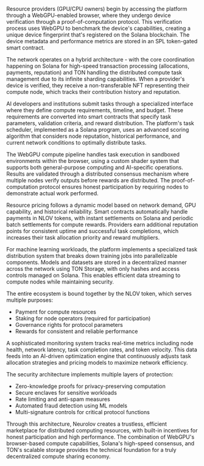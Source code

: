 Resource providers (GPU/CPU owners) begin by accessing the platform through a WebGPU-enabled browser, where they undergo device verification through a proof-of-computation protocol. This verification process uses WebGPU to benchmark the device's capabilities, creating a unique device fingerprint that's registered on the Solana blockchain. The device metadata and performance metrics are stored in an SPL token-gated smart contract.

The network operates on a hybrid architecture - with the core coordination happening on Solana for high-speed transaction processing (allocations, payments, reputation) and TON handling the distributed compute task management due to its infinite sharding capabilities. When a provider's device is verified, they receive a non-transferable NFT representing their compute node, which tracks their contribution history and reputation.

AI developers and institutions submit tasks through a specialized interface where they define compute requirements, timeline, and budget. These requirements are converted into smart contracts that specify task parameters, validation criteria, and reward distribution. The platform's task scheduler, implemented as a Solana program, uses an advanced scoring algorithm that considers node reputation, historical performance, and current network conditions to optimally distribute tasks.

The WebGPU compute pipeline handles task execution in sandboxed environments within the browser, using a custom shader system that supports both general-purpose computing and AI-specific operations. Results are validated through a distributed consensus mechanism where multiple nodes verify outputs before rewards are distributed. The proof-of-computation protocol ensures honest participation by requiring nodes to demonstrate actual work performed.

Resource pricing follows a dynamic model based on network demand, GPU capability, and historical reliability. Smart contracts automatically handle payments in NLOV tokens, with instant settlements on Solana and periodic batch settlements for compute rewards. Providers earn additional reputation points for consistent uptime and successful task completions, which increases their task allocation priority and reward multipliers.

For machine learning workloads, the platform implements a specialized task distribution system that breaks down training jobs into parallelizable components. Models and datasets are stored in a decentralized manner across the network using TON Storage, with only hashes and access controls managed on Solana. This enables efficient data streaming to compute nodes while maintaining security.

The entire ecosystem is bound together by the NLOV token, which serves multiple purposes:
- Payment for compute resources
- Staking for node operators (required for participation)
- Governance rights for protocol parameters
- Rewards for consistent and reliable performance

A sophisticated monitoring system tracks real-time metrics including node health, network latency, task completion rates, and token velocity. This data feeds into an AI-driven optimization engine that continuously adjusts task allocation strategies and pricing models to maximize network efficiency.

The security architecture implements multiple layers of protection:
- Zero-knowledge proofs for privacy-preserving computation
- Secure enclaves for sensitive workloads
- Rate limiting and anti-spam measures
- Automated fraud detection using ML models
- Multi-signature controls for critical protocol functions

Through this architecture, Neurolov creates a trustless, efficient marketplace for distributed computing resources, with built-in incentives for honest participation and high performance. The combination of WebGPU's browser-based compute capabilities, Solana's high-speed consensus, and TON's scalable storage provides the technical foundation for a truly decentralized compute sharing economy.
